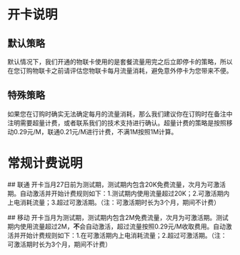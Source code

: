 # 开卡说明

## 默认策略
默认情况下，我们开通的物联卡使用的是套餐流量用完之后立即停卡的策略，所以在您订购物联卡之前请评估您物联卡每月流量消耗，避免意外停卡为您带来不便。

## 特殊策略
如果您在订购时确实无法确定每月的流量消耗，那么我们建议你在订购时在备注中注明需要超量计费，或者联系我们的技术支持进行确认。超量计费的策略是按照移动0.29元/M，联通0.21元/M进行计费，不满1M按照1M计算。


# 常规计费说明

## 联通
开卡当月27日前为测试期，测试期内包含20K免费流量，次月为可激活期。自动激活并开始计费规则如下：1.测试期内使用流量超过20K；2.可激活期内上电消耗流量；3.超过可激活期。（注：可激活期时长为3个月，期间不计费）

## 移动
开卡当月为测试期，测试期内包含2M免费流量，次月为可激活期。测试期内使用流量超过2M，**不**会自动激活，超过流量按照0.29元/M收取费用。自动激活并开始计费规则如下：1.在可激活期内上电消耗流量；2.超过可激活期。（注：可激活期时长为3个月，期间不计费）